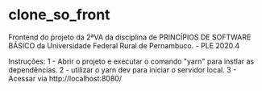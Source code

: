 # clone_so_front
Frontend do projeto da 2ªVA da disciplina de PRINCÍPIOS DE SOFTWARE BÁSICO da Universidade Federal Rural de Pernambuco. - PLE 2020.4

Instruções:
1 - Abrir o projeto e executar o comando "yarn" para instlar as dependências.
2 - utilizar o yarn dev para iniciar o servidor local.
3 - Acessar via http://localhost:8080/
